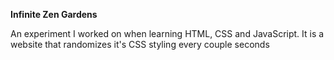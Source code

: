 **Infinite Zen Gardens**

An experiment I worked on when learning HTML, CSS and JavaScript. It is a website that randomizes it's CSS styling every couple seconds 
